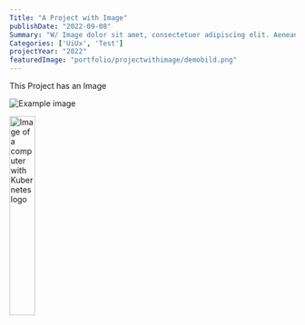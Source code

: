 ```yaml
---
Title: "A Project with Image"
publishDate: "2022-09-08"
Summary: "W/ Image dolor sit amet, consectetuer adipiscing elit. Aenean commodo ligula eget dolor. Aenean massa. Cum sociis natoque penatibus et magnis dis parturient montes, nascetur ridiculus mus."
Categories: ['UiUx', 'Test']
projectYear: "2022"
featuredImage: "portfolio/projectwithimage/demobild.png"
---
```



This Project has an Image

![Example image](/portfolio/projectwithimage/demobild.png)


<img alt="Image of a computer with Kubernetes logo" width="30%" src="demobil.jpg">



